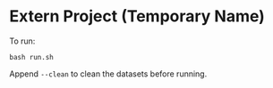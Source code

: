 # Extern Project (Temporary Name)

To run:
```
bash run.sh
```
Append `--clean` to clean the datasets before running.